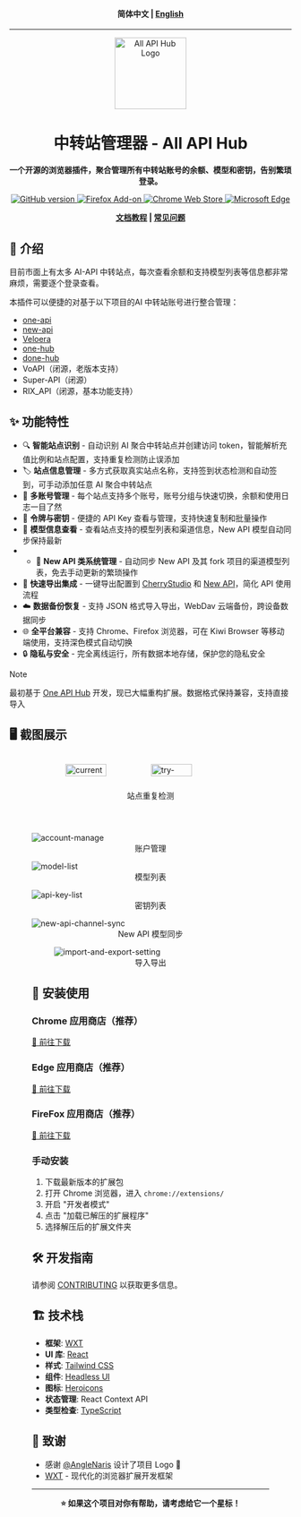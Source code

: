 <h4 align="center">
简体中文 | <a href="./README_EN.md">English</a>
</h4>

<hr/>

<div align="center">
  <img src="assets/icon.png" alt="All API Hub Logo" width="128" height="128">

# 中转站管理器 - All API Hub

**一个开源的浏览器插件，聚合管理所有中转站账号的余额、模型和密钥，告别繁琐登录。**

<p align="center">
<a href="https://github.com/qixing-jk/all-api-hub/releases">
  <img alt="GitHub version" src="https://img.shields.io/github/v/release/qixing-jk/all-api-hub?label=GitHub&logo=github&style=flat">
</a>
<a href="https://addons.mozilla.org/firefox/addon/{bc73541a-133d-4b50-b261-36ea20df0d24}">
  <img alt="Firefox Add-on" src="https://img.shields.io/amo/v/{bc73541a-133d-4b50-b261-36ea20df0d24}?label=Firefox&logo=firefoxbrowser&style=flat">
</a>
<a href="https://chromewebstore.google.com/detail/lapnciffpekdengooeolaienkeoilfeo">
  <img alt="Chrome Web Store" src="https://img.shields.io/chrome-web-store/v/lapnciffpekdengooeolaienkeoilfeo?label=Chrome&logo=googlechrome&style=flat">
</a>
<a href="https://microsoftedge.microsoft.com/addons/detail/pcokpjaffghgipcgjhapgdpeddlhblaa">
  <img alt="Microsoft Edge" src="https://img.shields.io/badge/dynamic/json?label=Edge&prefix=v&query=%24.version&url=https%3A%2F%2Fmicrosoftedge.microsoft.com%2Faddons%2Fgetproductdetailsbycrxid%2Fpcokpjaffghgipcgjhapgdpeddlhblaa&logo=microsoftedge&style=flat">
</a>
</p>

**[文档教程](https://qixing-jk.github.io/all-api-hub/) | [常见问题](https://qixing-jk.github.io/all-api-hub/faq.html)**

</div>

## 📖 介绍

目前市面上有太多 AI-API 中转站点，每次查看余额和支持模型列表等信息都非常麻烦，需要逐个登录查看。

本插件可以便捷的对基于以下项目的AI 中转站账号进行整合管理：

- [one-api](https://github.com/songquanpeng/one-api)
- [new-api](https://github.com/QuantumNous/new-api)
- [Veloera](https://github.com/Veloera/Veloera)
- [one-hub](https://github.com/MartialBE/one-hub)
- [done-hub](https://github.com/deanxv/done-hub)
- VoAPI（闭源，老版本支持）
- Super-API（闭源）
- RIX_API（闭源，基本功能支持）

## ✨ 功能特性

- 🔍 **智能站点识别** - 自动识别 AI 聚合中转站点并创建访问 token，智能解析充值比例和站点配置，支持重复检测防止误添加
- 🏷️ **站点信息管理** - 多方式获取真实站点名称，支持签到状态检测和自动签到，可手动添加任意 AI 聚合中转站点
- 👥 **多账号管理** - 每个站点支持多个账号，账号分组与快速切换，余额和使用日志一目了然
- 🔑 **令牌与密钥** - 便捷的 API Key 查看与管理，支持快速复制和批量操作
- 🤖 **模型信息查看** - 查看站点支持的模型列表和渠道信息，New API 模型自动同步保持最新
- - 🔄 **New API 类系统管理** - 自动同步 New API 及其 fork 项目的渠道模型列表，免去手动更新的繁琐操作
- 🚀 **快速导出集成** - 一键导出配置到 [CherryStudio](https://github.com/CherryHQ/cherry-studio) 和 [New API](https://github.com/QuantumNous/new-api)，简化 API 使用流程
- ☁️ **数据备份恢复** - 支持 JSON 格式导入导出，WebDav 云端备份，跨设备数据同步
- 🌐 **全平台兼容** - 支持 Chrome、Firefox 浏览器，可在 Kiwi Browser 等移动端使用，支持深色模式自动切换
- 🔒 **隐私与安全** - 完全离线运行，所有数据本地存储，保护您的隐私安全

> [!NOTE]
> 最初基于 [One API Hub](https://github.com/fxaxg/one-api-hub) 开发，现已大幅重构扩展。数据格式保持兼容，支持直接导入


## 🖥️ 截图展示


<div style="display: flex; justify-content: center; gap: 20px; box-sizing: border-box; flex-wrap: wrap;">
  <figure>
    <img src="docs/docs/static/image/current-site-check.png" alt="current-site-check" style="width:49%;height:auto;">
    <img src="docs/docs/static/image/try-add-existing-site.png" alt="try-add-existing-site" style="width:49%;height:auto;">
    <figcaption style="text-align:center;">站点重复检测</figcaption>
  </figure>
</div>
<figure>
<img src="docs/docs/static/image/account-manage.png" alt="account-manage" style="height:auto;">
<figcaption style="text-align:center;">账户管理</figcaption>
</figure>
<figure>
<img src="docs/docs/static/image/model-list.png" alt="model-list" style="height:auto;">
<figcaption style="text-align:center;">模型列表</figcaption>
</figure>
<figure>
<img src="docs/docs/static/image/api-key-list.png" alt="api-key-list" style="height:auto;">
<figcaption style="text-align:center;">密钥列表</figcaption>
</figure>
<figure>
<img src="docs/docs/static/image/new-api-channel-sync.png" alt="new-api-channel-sync" style="height:auto;">
<figcaption style="text-align:center;">New API 模型同步</figcaption>
<figure>
<img src="docs/docs/static/image/import-and-export-setting.png" alt="import-and-export-setting" style="height:auto;">
<figcaption style="text-align:center;">导入导出</figcaption>
</figure>

## 🚀 安装使用

### Chrome 应用商店（推荐）
[🔗 前往下载](https://chromewebstore.google.com/detail/lapnciffpekdengooeolaienkeoilfeo)

### Edge 应用商店（推荐）
[🔗 前往下载](https://microsoftedge.microsoft.com/addons/detail/pcokpjaffghgipcgjhapgdpeddlhblaa)

### FireFox 应用商店（推荐）
[🔗 前往下载](https://addons.mozilla.org/firefox/addon/%E4%B8%AD%E8%BD%AC%E7%AB%99%E7%AE%A1%E7%90%86%E5%99%A8-all-api-hub/)

### 手动安装

1. 下载最新版本的扩展包
2. 打开 Chrome 浏览器，进入 `chrome://extensions/`
3. 开启 "开发者模式"
4. 点击 "加载已解压的扩展程序"
5. 选择解压后的扩展文件夹

## 🛠️ 开发指南

请参阅 [CONTRIBUTING](CONTRIBUTING.md) 以获取更多信息。

## 🏗️ 技术栈

- **框架**: [WXT](https://wxt.dev)
- **UI 库**: [React](https://reactjs.org)
- **样式**: [Tailwind CSS](https://tailwindcss.com)
- **组件**: [Headless UI](https://headlessui.com)
- **图标**: [Heroicons](https://heroicons.com)
- **状态管理**: React Context API
- **类型检查**: [TypeScript](https://typescriptlang.org)


## 🙏 致谢

- 感谢 [@AngleNaris](https://github.com/AngleNaris) 设计了项目 Logo 🎨
- [WXT](https://wxt.dev) - 现代化的浏览器扩展开发框架

---

<div align="center">
  <strong>⭐ 如果这个项目对你有帮助，请考虑给它一个星标！</strong>
</div>
